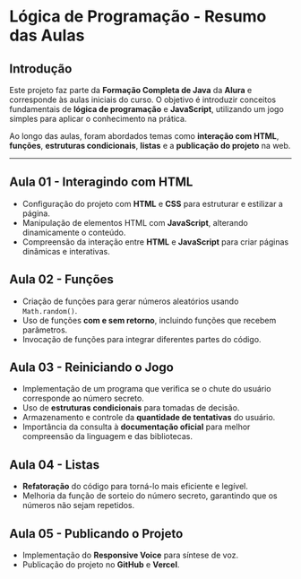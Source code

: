 # Lógica de Programação - Resumo das Aulas  

## Introdução  
Este projeto faz parte da **Formação Completa de Java** da **Alura** e corresponde às aulas iniciais do curso. O objetivo é introduzir conceitos fundamentais de **lógica de programação** e **JavaScript**, utilizando um jogo simples para aplicar o conhecimento na prática.  

Ao longo das aulas, foram abordados temas como **interação com HTML**, **funções**, **estruturas condicionais**, **listas** e a **publicação do projeto** na web.  

---

## Aula 01 - Interagindo com HTML  
- Configuração do projeto com **HTML** e **CSS** para estruturar e estilizar a página.  
- Manipulação de elementos HTML com **JavaScript**, alterando dinamicamente o conteúdo.  
- Compreensão da interação entre **HTML** e **JavaScript** para criar páginas dinâmicas e interativas.  

## Aula 02 - Funções  
- Criação de funções para gerar números aleatórios usando `Math.random()`.  
- Uso de funções **com e sem retorno**, incluindo funções que recebem parâmetros.  
- Invocação de funções para integrar diferentes partes do código.  

## Aula 03 - Reiniciando o Jogo  
- Implementação de um programa que verifica se o chute do usuário corresponde ao número secreto.  
- Uso de **estruturas condicionais** para tomadas de decisão.  
- Armazenamento e controle da **quantidade de tentativas** do usuário.  
- Importância da consulta à **documentação oficial** para melhor compreensão da linguagem e das bibliotecas.  

## Aula 04 - Listas  
- **Refatoração** do código para torná-lo mais eficiente e legível.  
- Melhoria da função de sorteio do número secreto, garantindo que os números não sejam repetidos.  

## Aula 05 - Publicando o Projeto  
- Implementação do **Responsive Voice** para síntese de voz.  
- Publicação do projeto no **GitHub** e **Vercel**.  

